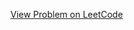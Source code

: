 [View Problem on LeetCode](https://leetcode.com/problems/partition-array-such-that-maximum-difference-is-k/)
